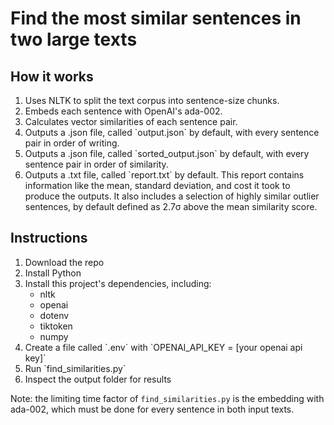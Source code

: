 # Find the most similar sentences in two large texts

## How it works

<ol>
<li>
Uses NLTK to split the text corpus into sentence-size chunks.
</li>
<li>
Embeds each sentence with OpenAI's ada-002.
</li>
<li>
Calculates vector similarities of each sentence pair.
</li>
<li>
Outputs a .json file, called `output.json` by default, with every sentence pair in order of writing.
</li>
<li>
Outputs a .json file, called `sorted_output.json` by default, with every sentence pair in order of similarity.
</li>
<li>
Outputs a .txt file, called `report.txt` by default. This report contains information like the mean, standard deviation, and cost it took to produce the outputs. It also includes a selection of highly similar outlier sentences, by default defined as 2.7σ above the mean similarity score.
</li>
</ol>

## Instructions

<ol>
<li>Download the repo</li>
<li>Install Python</li>
<li>Install this project's dependencies, including:
<ul>
<li>nltk</li>
<li>openai</li>
<li>dotenv</li>
<li>tiktoken</li>
<li>numpy</li>
</ul>
</li>
<li>Create a file called `.env` with `OPENAI_API_KEY = [your openai api key]`</li>
<li>Run `find_similarities.py`</li>
<li>Inspect the output folder for results</li>
</ol>

Note: the limiting time factor of `find_similarities.py` is the embedding with ada-002, which must be done for every sentence in both input texts.


